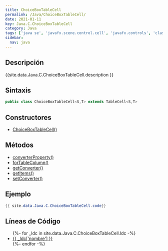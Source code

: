 ```yaml
---
title: ChoiceBoxTableCell
permalink: /Java/ChoiceBoxTableCell/
date: 2021-01-11
key: Java.C.ChoiceBoxTableCell
category: Java
tags: ['java se', 'javafx.scene.control.cell', 'javafx.controls', 'clase java', 'JavaFX 2.2']
sidebar: 
  nav: java
---
```


## Descripción
{{site.data.Java.C.ChoiceBoxTableCell.description }}

## Sintaxis
~~~java
public class ChoiceBoxTableCell<S,T> extends TableCell<S,T>
~~~

## Constructores
* [ChoiceBoxTableCell()](/Java/ChoiceBoxTableCell/ChoiceBoxTableCell/)

## Métodos
* [converterProperty()](/Java/ChoiceBoxTableCell/converterProperty)
* [forTableColumn()](/Java/ChoiceBoxTableCell/forTableColumn)
* [getConverter()](/Java/ChoiceBoxTableCell/getConverter)
* [getItems()](/Java/ChoiceBoxTableCell/getItems)
* [setConverter()](/Java/ChoiceBoxTableCell/setConverter)

## Ejemplo
~~~java
{{ site.data.Java.C.ChoiceBoxTableCell.code}}
~~~

## Líneas de Código
<ul>
{%- for _ldc in site.data.Java.C.ChoiceBoxTableCell.ldc -%}
   <li>
       <a href="{{_ldc['url'] }}">{{ _ldc['nombre'] }}</a>
   </li>
{%- endfor -%}
</ul>
